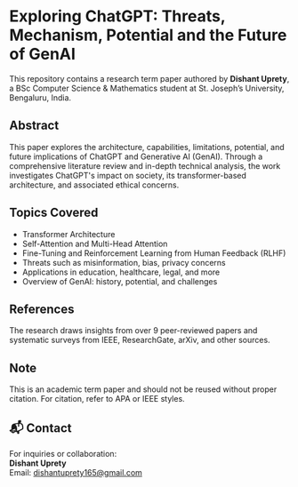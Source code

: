# Exploring ChatGPT: Threats, Mechanism, Potential and the Future of GenAI

This repository contains a research term paper authored by **Dishant Uprety**, a BSc Computer Science & Mathematics student at St. Joseph’s University, Bengaluru, India.

## Abstract
This paper explores the architecture, capabilities, limitations, potential, and future implications of ChatGPT and Generative AI (GenAI). Through a comprehensive literature review and in-depth technical analysis, the work investigates ChatGPT's impact on society, its transformer-based architecture, and associated ethical concerns.

##  Topics Covered
- Transformer Architecture
- Self-Attention and Multi-Head Attention
- Fine-Tuning and Reinforcement Learning from Human Feedback (RLHF)
- Threats such as misinformation, bias, privacy concerns
- Applications in education, healthcare, legal, and more
- Overview of GenAI: history, potential, and challenges

##  References
The research draws insights from over 9 peer-reviewed papers and systematic surveys from IEEE, ResearchGate, arXiv, and other sources.

##  Note
This is an academic term paper and should not be reused without proper citation. For citation, refer to APA or IEEE styles.

## 📬 Contact
For inquiries or collaboration:  
**Dishant Uprety**  
Email: dishantuprety165@gmail.com

